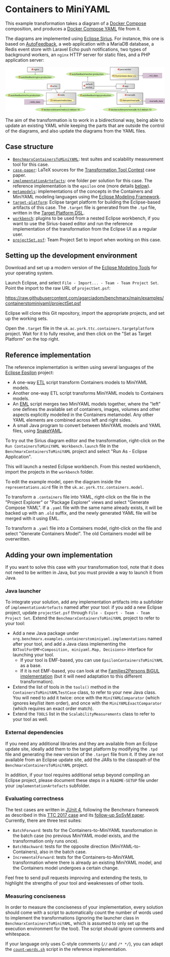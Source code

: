 # Containers to MiniYAML

This example transformation takes a diagram of a [Docker Compose](https://docs.docker.com/compose/) composition, and produces a [Docker Compose YAML](https://docs.docker.com/compose/compose-file/) file from it.

The diagrams are implemented using [Eclipse Sirius](https://www.eclipse.org/sirius/).
For instance, this one is based on [AutoFeedback](https://gitlab.com/autofeedback/autofeedback-webapp/-/blob/master/docker-compose.yml), a web application with a MariaDB database, a Redis event store with Laravel Echo push notifications, two types of background workers, an `nginx` HTTP server for static files, and a PHP application server:

![Sirius-based diagram of a composition](case-paper/figs/containers-model.png)

The aim of the transformation is to work in a bidirectional way, being able to update an existing YAML while keeping the parts that are outside the control of the diagrams, and also update the diagrams from the YAML files.

## Case structure

* [`BenchmarxContainersToMiniYAML`](BenchmarxContainersToMiniYAML): test suites and scalability measurement tool for this case.
* [`case-paper`](case-paper): LaTeX sources for the [Transformation Tool Contest](https://www.transformation-tool-contest.eu/) case paper.
* [`implementationArtefacts`](implementationArtefacts): one folder per solution for this case. The reference implementation is the `epsilon` one (more details [below](#reference-implementation)).
* [`metamodels`](metamodels): implementations of the concepts in the Containers and MiniYAML modeling languages using the [Eclipse Modeling Framework](https://www.eclipse.org/modeling/emf/).
* [`target-platform`](target-platform): Eclipse target platform for building the Eclipse-based artifacts of this case. The `.target` file is generated from the `.tpd` file, written in the [Target Platform DSL](https://github.com/eclipse-cbi/targetplatform-dsl).
* [`workbench`](workbench): plugins to be used from a nested Eclipse workbench, if you want to use the Sirius-based editor and run the reference implementation of the transformation from the Eclipse UI as a regular user.
* [`projectSet.psf`](projectSet.psf): Team Project Set to import when working on this case.

## Setting up the development environment

Download and set up a modern version of the [Eclipse Modeling Tools](https://www.eclipse.org/downloads/packages/) for your operating system.

Launch Eclipse, and select `File - Import... - Team - Team Project Set`.
Point the import to the raw URL of `projectSet.psf`:

https://raw.githubusercontent.com/agarciadom/benchmarx/main/examples/containerstominiyaml/projectSet.psf

Eclipse will clone this Git repository, import the appropriate projects, and set up the working sets.

Open the `.target` file in the `uk.ac.york.ttc.containers.targetplatform` project.
Wait for it to fully resolve, and then click on the "Set as Target Platform" on the top right.

## Reference implementation

The reference implementation is written using several languages of the [Eclipse Epsilon](https://www.eclipse.org/epsilon/) project:

* A one-way [ETL](https://www.eclipse.org/epsilon/doc/etl/) script transform Containers models to MiniYAML models.
* Another one-way ETL script transforms MiniYAML models to Containers models.
* An [EML](https://www.eclipse.org/epsilon/doc/eml/) script merges two MiniYAML models together, where the "left" one defines the available set of containers, images, volumes and other aspects explicitly modelled in the Containers metamodel. Any other YAML elements are combined across left and right sides.
* A small Java program to convert between MiniYAML models and YAML files, using [SnakeYAML](https://bitbucket.org/snakeyaml/snakeyaml/wiki/Documentation).

To try out the Sirius diagram editor and the transformation, right-click on the `Run ContainersToMiniYAML Workbench.launch` file in the `BenchmarxContainersToMiniYAML` project and select "Run As - Eclipse Application".

This will launch a nested Eclipse workbench. From this nested workbench, import the projects in the `workbench` folder.

To edit the example model, open the diagram inside the `representations.aird` file in the `uk.ac.york.ttc.containers.model`.

To transform a `.containers` file into YAML, right-click on the file in the "Project Explorer" or "Package Explorer" views and select "Generate Compose YAML". If a `.yaml` file with the same name already exists, it will be backed up with an `.old` suffix, and the newly generated YAML file will be merged with it using EML.

To transform a `.yaml` file into a Containers model, right-click on the file and select "Generate Containers Model". The old Containers model will be overwritten.

## Adding your own implementation

If you want to solve this case with your transformation tool, note that it does not need to be written in Java, but you must provide a way to launch it from Java.

### Java launcher

To integrate your solution, add any implementation artifacts into a subfolder of `implementationArtefacts` named after your tool: if you add a new Eclipse project, update `projectSet.psf` through `File - Export - Team - Team Project Set`.
Extend the `BenchmarxContainersToMiniYAML` project to refer to your tool:

* Add a new Java package under `org.benchmarx.examples.containerstominiyaml.implementations` named after your tool, and add a Java class implementing the `BXToolForEMF<Composition, miniyaml.Map, Decisions>` interface for launching your tool.
  * If your tool is EMF-based, you can use `EpsilonContainersToMiniYAML` as a base.
  * If it is not EMF-based, you can look at the [Families2Persons BiGUL implementation](../familiestopersons/BenchmarxFamiliesToPersons/src/org/benchmarx/examples/familiestopersons/implementations/bigul/BiGULFamiliesToPersons.java) (but it will need adaptation to this different transformation).
* Extend the list of tools in the `tools()` method in the `ContainersToMiniYAMLTestCase` class, to refer to your new Java class. You will need to add it twice: once with the `MiniYAMLComparator` (which ignores key/list item order), and once with the `MiniYAMLExactComparator` (which requires an exact order match).
* Extend the `TOOLS` list in the `ScalabilityMeasurements` class to refer to your tool as well.

### External dependencies

If you need any additional libraries and they are available from an Eclipse update site, ideally add them to the target platform by modifying the `.tpd` file and generating the new version of the `.target` file from it.
If they are not available from an Eclipse update site, add the JARs to the classpath of the `BenchmarxContainersToMiniYAML` project.

In addition, if your tool requires additional setup beyond compiling an Eclipse project, please document these steps in a `README-SETUP` file under your `implementationArtefacts` subfolder.

### Evaluating correctness

The test cases are written in [JUnit 4](https://junit.org/junit4/), following the Benchmarx framework as described in this [TTC 2017 case](https://www.transformation-tool-contest.eu/2017/solutions_familiesToPersons.html) and its [follow-up SoSyM paper](https://link.springer.com/article/10.1007/s10270-019-00752-x).
Currently, there are three test suites:

* `BatchForward`: tests for the Containers-to-MiniYAML transformation in the batch case (no previous MiniYAML model exists, and the transformation only runs once).
* `BatchBackward`: tests for the opposite direction (MiniYAML-to-Containers), also in the batch case.
* `IncrementalForward`: tests for the Containers-to-MiniYAML transformation where there is already an existing MiniYAML model, and the Containers model undergoes a certain change.

Feel free to send pull requests improving and extending the tests, to highlight the strengths of your tool and weaknesses of other tools.

### Measuring conciseness

In order to measure the conciseness of your implementation, every solution should come with a script to automatically count the number of words used to implement the transformations (ignoring the launcher class in `BenchmarxContainersToMiniYAML`, which is assumed to only set up the execution environment for the tool).
The script should ignore comments and whitespace.

If your language only uses C-style comments (`//` and `/* */`), you can adapt the [`count-words.sh`](implementationArtefacts/epsilon/uk.ac.york.ttc.containers.epsilon.tx/count-words.sh) script in the reference implementation.